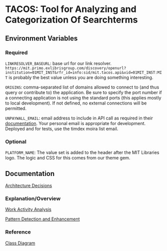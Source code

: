 # TACOS: Tool for Analyzing and Categorization Of Searchterms

## Environment Variables

### Required

`LINKRESOLVER_BASEURL`: base url for our link resolver. `https://mit.primo.exlibrisgroup.com/discovery/openurl?institution=01MIT_INST&rfr_id=info:sid/mit.tacos.api&vid=01MIT_INST:MIT` is probably the best value unless you are doing something interesting.

`ORIGINS`: comma-separated list of domains allowed to connect to (and thus query or contribute to) the application. Be sure to specify the port number if a connecting application is not using the standard ports (this applies mostly to local development). If not defined, no external connections will be permitted.

`UNPAYWALL_EMAIL`: email address to include in API call as required in their [documentation](https://unpaywall.org/products/api). Your personal email is appropriate for development. Deployed and for tests, use the timdex moira list email.

### Optional

`PLATFORM_NAME`: The value set is added to the header after the MIT Libraries logo. The logic and CSS for this comes from our theme gem.

## Documentation

[Architecture Decisions](docs/architecture-decisions/)

### Explanation/Overview

[Work Activity Analysis](docs/explanation/work-activity-analysis.md)

[Pattern Detection and Enhancement](docs/explanation/pattern_detection_and_enhancement.md)

### Reference

[Class Diagram](docs/reference/classes.md)
